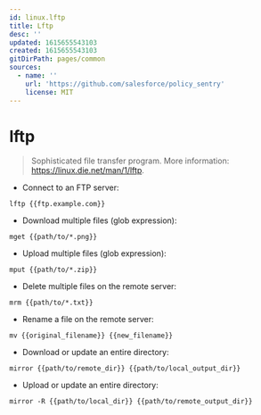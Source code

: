 ```yaml
---
id: linux.lftp
title: Lftp
desc: ''
updated: 1615655543103
created: 1615655543103
gitDirPath: pages/common
sources:
  - name: ''
    url: 'https://github.com/salesforce/policy_sentry'
    license: MIT
---
```

# lftp

> Sophisticated file transfer program.
> More information: <https://linux.die.net/man/1/lftp>.

- Connect to an FTP server:

`lftp {{ftp.example.com}}`

- Download multiple files (glob expression):

`mget {{path/to/*.png}}`

- Upload multiple files (glob expression):

`mput {{path/to/*.zip}}`

- Delete multiple files on the remote server:

`mrm {{path/to/*.txt}}`

- Rename a file on the remote server:

`mv {{original_filename}} {{new_filename}}`

- Download or update an entire directory:

`mirror {{path/to/remote_dir}} {{path/to/local_output_dir}}`

- Upload or update an entire directory:

`mirror -R {{path/to/local_dir}} {{path/to/remote_output_dir}}`

